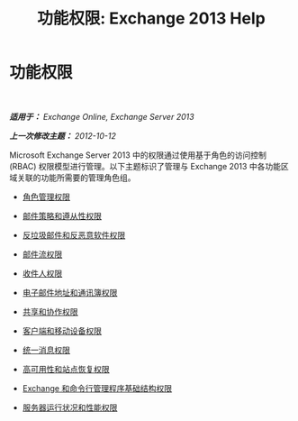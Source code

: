 ﻿---
title: '功能权限: Exchange 2013 Help'
TOCTitle: 功能权限
ms:assetid: 48d06fa6-e4a2-4d5c-bdbd-718eeaade4be
ms:mtpsurl: https://technet.microsoft.com/zh-cn/library/Dd638127(v=EXCHG.150)
ms:contentKeyID: 50490474
ms.date: 01/11/2018
mtps_version: v=EXCHG.150
ms.translationtype: HT
---

# 功能权限

 

_**适用于：** Exchange Online, Exchange Server 2013_

_**上一次修改主题：** 2012-10-12_

Microsoft Exchange Server 2013 中的权限通过使用基于角色的访问控制 (RBAC) 权限模型进行管理。以下主题标识了管理与 Exchange 2013 中各功能区域关联的功能所需要的管理角色组。

  - [角色管理权限](role-management-permissions-exchange-2013-help.md)

  - [邮件策略和遵从性权限](messaging-policy-and-compliance-permissions-exchange-2013-help.md)

  - [反垃圾邮件和反恶意软件权限](anti-spam-and-anti-malware-permissions-exchange-2013-help.md)

  - [邮件流权限](mail-flow-permissions-exchange-2013-help.md)

  - [收件人权限](recipients-permissions-exchange-2013-help.md)

  - [电子邮件地址和通讯簿权限](email-address-and-address-book-permissions-exchange-2013-help.md)

  - [共享和协作权限](sharing-and-collaboration-permissions-exchange-2013-help.md)

  - [客户端和移动设备权限](clients-and-mobile-devices-permissions-exchange-2013-help.md)

  - [统一消息权限](unified-messaging-permissions-exchange-2013-help.md)

  - [高可用性和站点恢复权限](high-availability-and-site-resilience-permissions-exchange-2013-help.md)

  - [Exchange 和命令行管理程序基础结构权限](exchange-and-shell-infrastructure-permissions-exchange-2013-help.md)

  - [服务器运行状况和性能权限](server-health-and-performance-permissions-exchange-2013-help.md)

